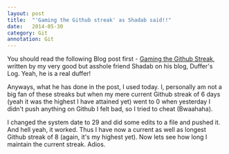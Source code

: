 ```yaml
---
layout: post
title:  "'Gaming the Github streak' as Shadab said!!"
date:   2014-05-30
category: Git
annotation: Git
---
```


You should read the following Blog post first - [Gaming the Github Streak][1], written by my very good but asshole friend Shadab on his blog, Duffer's Log. Yeah, he is a real duffer!

Anyways, what he has done in the post, I used today. I, personally am not a big fan of these streaks but when my mere current Github streak of 6 days (yeah it was the highest I have attained yet) went to 0 when yesterday I didn't push anything on Github I felt bad, so I tried to cheat (Bwaahaha).

I changed the system date to 29 and did some edits to a file and pushed it. And hell yeah, it worked. Thus I have now a current as well as longest Github streak of 8 (again, it's my highest yet).
Now lets see how long I maintain the current streak. Adios.


[1]: http://dufferzafar.github.io/blog/2013/12/21/gaming-the-github-streak/